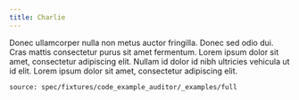 ```yaml
---
title: Charlie
---
```


Donec ullamcorper nulla non metus auctor fringilla. Donec sed odio dui. Cras mattis consectetur purus sit amet fermentum. Lorem ipsum dolor sit amet, consectetur adipiscing elit. Nullam id dolor id nibh ultricies vehicula ut id elit. Lorem ipsum dolor sit amet, consectetur adipiscing elit.

```tabbed_examples
source: spec/fixtures/code_example_auditor/_examples/full
```
